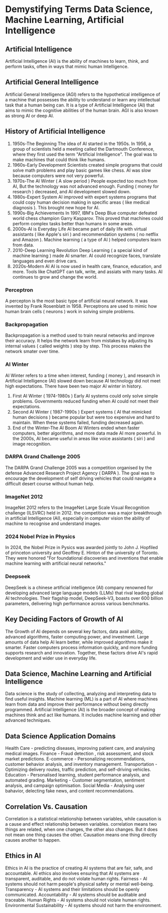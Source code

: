 # Demystifying Terms Data Science, Machine Learning, Artificial Intelligence
## Artificial Intelligence
Artificial Intelligence (AI) is the ability of machines to learn, think, and perform tasks, often in ways that mimic human Intelligence.
## Artificial General Intelligence
Artificial General Intelligence (AGI) refers to the hypothetical intelligence of a machine that possesses the ability to understand or learn any intellectual task that a human being can. It is a type of Artificial Intelligence (AI) that aims to mimic the cognitive abilities of the human brain. AGI is also known as strong AI or deep AI.
## History of Artificial Intelligence
1) 1950s-The Beginning
The idea of AI started in the 1950s. In 1956, a group of scientists held a meeting called the Dartmouth Conference, where they first used the term "Artificial Intelligence". The goal was to make machines that could think like humans.
2) 1960s-Early Development
Scientists created simple programs that could solve math problems and play basic games like chess. AI was slow because computers were not very powerful.
3) 1970s-The AI Winter ( A slow period )
People expected too much from AI, But the technology was not advanced enough. Funding ( money for research ) decreased, and AI development slowed down.
4) 1980s-Expert System
AI improved with expert systems programs that could copy human decision making in specific areas ( like medical diagnosis ). This brought new hope for AI.
5) 1990s-Big Achievements
In 1997, IBM's Deep Blue computer defeated world chess champion Garry Kasparov. This proved that machines could perform complex tasks better than humans in some areas.
6) 2000s-AI is Everyday Life
AI became part of daily life with virtual assistants ( like Apple's siri ) and recommendation systems ( no netflix and Amazon ). Machine learning ( a type of AI ) helped computers learn from data.
7) 2010-Deep Learning Revolution
Deep Learning ( a special kind of machine learning ) made AI smarter. AI could recognize faces, translate languages and even drive cars.
8) 2020s-Modern AI
AI is now used in health care, finance, education, and more. Tools like ChatGPT can talk, write, and assiats with many tasks. AI continues to grow and change the world.   
### Perceptron
A percepton is the most basic type of artificial neural network. It was invented by Frank Rosenblatt in 1958. Perceptrons are used to mimic how human brain cells ( neurons ) work in solving simple problems.
### Backpropagation
Backpropagation is a method used to train neural networks and improve their accuracy. It helps the network learn from mistakes by adjusting its internal values ( called weights ) step by step. This process makes the network smater over time.
### AI Winter
AI Winter refers to a time when interest, funding ( money ), and research in Artificial Intelligence (AI) slowed down because AI technology did not meet high expectations. There have been two major AI winter in history.
1) First AI Winter ( 1974-1980s )
Early AI systems could only solve simple problems. Governments reduced funding when AI could not meet their expectations.
2) Second AI Winter ( 1987-1990s )
Expert systems ( AI that mimicked human decisions ) became popular but were too expensive and hard to maintain. When these systems failed, funding decreased again.
3) End of the Winter-The AI Boom
AI Winters ended when faster computers, better algorithms, and more data made AI more powerful. In the 2000s, AI became useful in areas like voice assistants ( siri ) and image recognition.
### DARPA Grand Challenge 2005
The DARPA Grand Challenge 2005 was a competition organised by the defense Advanced Research Project Agency ( DARPA ). The goal was to encourage the development of self driving vehicles that could navigate a difficult desert course without human help.
### ImageNet 2012
ImageNet 2012 refers to the ImageNet Large Scale Visual Recognition challenge (ILSVRC) held in 2012. the competition was a major breakthrough in artificial Intelligence (AI), especially in computer vision the ability of machine to recognise and understand images.
### 2024 Nobel Prize in Physics
In 2024, the Nobel Prize in Pysics was awarded jointly to John J. Hopfiled of princeton university and Geoffrey E. Hinton of the university of Toronto. They were honored "For foundational discoveries and inventions that enable machine learning with artificial neural networks." 
### Deepseek
DeepSeek is a chinese artificial intelligence (AI) company renowned for developing  advanced large language models (LLMs) that rival leading global AI technologies. Their flagship model, DeepSeek-V3, boasts over 600 billion parameters, delivering high performance across various benchmarks.
## Key Deciding Factors of Growth of AI
The Growth of AI depends on several key factors, data avail ability, advanced algorithms, faster computing power, and investment. Large amounts of data help AI learn better, while improved algorithms make it smarter. Faster computers process information quickly, and more funding supports research and innovation. Together, these factors drive AI's rapid development and wider use in everyday life.
## Data Science, Machine Learning and Artificial Intelligence
Data science is the study of collecting, analyzing and interpreting data to find useful insights.
Machine learning (ML) is a part of AI where machines learn from data and improve their performance without being directly programmed.
Artificial Intelligence (AI) is the broader concept of making machines think and act like humans. It includes machine learning and other advanced techniques.
## Data Science Application Domains
Health Care - predicting diseases, improving patient care, and analysing medical images.
Finance - Fraud detection , risk assessment, and stock market predictions.
E-commerce - Personalizing recommendations, customer behavior analysis, and inventory management.
Transportation - Optimizing delivery routes, traffic prediction, and self-driving vehicles.
Education - Personalised learning, student performance analysis, and automated grading.
Marketing - Customer segmentation, sentiment analysis, and campaign optimisation.
Social Media - Analysing user bahavior, delecting fake news, and content recommendations.
## Correlation Vs. Causation
Correlation is a statistical relationship between variables, while causation is a cause and effect relationship between variables.
correlation means two things are related, when one changes, the other also changes. But it does not mean one thing causes the other.
Causation means one thing directly causes another to happen.
## Ethics in AI
Ethics in AI is the practice of creating AI systems that are fair, safe, and accountable. AI ethics also involves ensuring that AI systems are transparent, auditable, and do not violate human rights.
Fairness - AI systems should not harm people's physical safety or mental well-being.
Transparency - AI systems and their limitations should be openly communicated.
Accountability - AI systems should be auditable and traceable.
Human Rights - AI systems should not violate human rights.
Environmental Sustainability - AI systems should not harm the environment.

